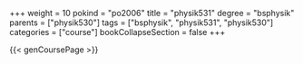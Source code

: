 +++
weight = 10
pokind = "po2006"
title = "physik531"
degree = "bsphysik"
parents = ["physik530"]
tags = ["bsphysik", "physik531", "physik530"]
categories = ["course"]
bookCollapseSection = false
+++

{{< genCoursePage >}}
